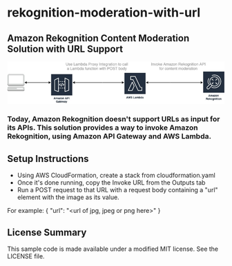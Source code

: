 # rekognition-moderation-with-url
## Amazon Rekognition Content Moderation Solution with URL Support

![screenshot for instruction](images/moderation-backend-diagram.jpg)

### Today, Amazon Rekognition doesn't support URLs as input for its APIs. This solution provides a way to invoke Amazon Rekognition, using Amazon API Gateway and AWS Lambda.

## Setup Instructions
- Using AWS CloudFormation, create a stack from cloudformation.yaml
- Once it's done running, copy the Invoke URL from the Outputs tab
- Run a POST request to that URL with a request body containing a "url" element with the image as its value.

For example:
{
  "url": "<url of jpg, jpeg or png here>"
}

## License Summary

This sample code is made available under a modified MIT license. See the LICENSE file.
